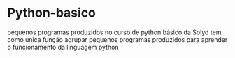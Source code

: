 # Python-basico
pequenos programas produzidos no curso de python básico da Solyd
tem como unica função agrupar pequenos programas produzidos para aprender o funcionamento da linguagem python
